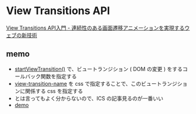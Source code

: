 # View Transitions API

[View Transitions API入門 - 連続性のある画面遷移アニメーションを実現するウェブの新技術](https://ics.media/entry/230510/)

## memo

- [startViewTransition()](https://developer.mozilla.org/ja/docs/Web/API/Document/startViewTransition) で、ビュートランジション ( DOM の変更 ) をするコールバック関数を指定する
- [view-transition-name](https://developer.mozilla.org/en-US/docs/Web/CSS/view-transition-name) を css で指定することで、このビュートランジションに関係する css を指定する
- とは言ってもよく分からないので、ICS の記事見るのが一番いい
- [demo](https://codesandbox.io/p/sandbox/js-view-transitions-t78n2s?layout=%257B%2522sidebarPanel%2522%253A%2522EXPLORER%2522%252C%2522rootPanelGroup%2522%253A%257B%2522direction%2522%253A%2522horizontal%2522%252C%2522contentType%2522%253A%2522UNKNOWN%2522%252C%2522type%2522%253A%2522PANEL_GROUP%2522%252C%2522id%2522%253A%2522ROOT_LAYOUT%2522%252C%2522panels%2522%253A%255B%257B%2522type%2522%253A%2522PANEL_GROUP%2522%252C%2522contentType%2522%253A%2522UNKNOWN%2522%252C%2522direction%2522%253A%2522vertical%2522%252C%2522id%2522%253A%2522cluj1j9xw00063b6kh07mreo2%2522%252C%2522sizes%2522%253A%255B100%252C0%255D%252C%2522panels%2522%253A%255B%257B%2522type%2522%253A%2522PANEL_GROUP%2522%252C%2522contentType%2522%253A%2522EDITOR%2522%252C%2522direction%2522%253A%2522horizontal%2522%252C%2522id%2522%253A%2522EDITOR%2522%252C%2522panels%2522%253A%255B%257B%2522type%2522%253A%2522PANEL%2522%252C%2522contentType%2522%253A%2522EDITOR%2522%252C%2522id%2522%253A%2522cluj1j9xw00023b6km4ip7e51%2522%257D%255D%257D%252C%257B%2522type%2522%253A%2522PANEL_GROUP%2522%252C%2522contentType%2522%253A%2522SHELLS%2522%252C%2522direction%2522%253A%2522horizontal%2522%252C%2522id%2522%253A%2522SHELLS%2522%252C%2522panels%2522%253A%255B%257B%2522type%2522%253A%2522PANEL%2522%252C%2522contentType%2522%253A%2522SHELLS%2522%252C%2522id%2522%253A%2522cluj1j9xw00033b6kljsad5m4%2522%257D%255D%252C%2522sizes%2522%253A%255B100%255D%257D%255D%257D%252C%257B%2522type%2522%253A%2522PANEL_GROUP%2522%252C%2522contentType%2522%253A%2522DEVTOOLS%2522%252C%2522direction%2522%253A%2522vertical%2522%252C%2522id%2522%253A%2522DEVTOOLS%2522%252C%2522panels%2522%253A%255B%257B%2522type%2522%253A%2522PANEL%2522%252C%2522contentType%2522%253A%2522DEVTOOLS%2522%252C%2522id%2522%253A%2522cluj1j9xw00053b6kd9lf8o53%2522%257D%255D%252C%2522sizes%2522%253A%255B100%255D%257D%255D%252C%2522sizes%2522%253A%255B50%252C50%255D%257D%252C%2522tabbedPanels%2522%253A%257B%2522cluj1j9xw00023b6km4ip7e51%2522%253A%257B%2522tabs%2522%253A%255B%257B%2522id%2522%253A%2522cluj1j9xv00013b6k8mnmti4c%2522%252C%2522mode%2522%253A%2522permanent%2522%252C%2522type%2522%253A%2522FILE%2522%252C%2522filepath%2522%253A%2522%252Fsrc%252Findex.html%2522%257D%255D%252C%2522id%2522%253A%2522cluj1j9xw00023b6km4ip7e51%2522%252C%2522activeTabId%2522%253A%2522cluj1j9xv00013b6k8mnmti4c%2522%257D%252C%2522cluj1j9xw00053b6kd9lf8o53%2522%253A%257B%2522tabs%2522%253A%255B%257B%2522id%2522%253A%2522cluj1j9xw00043b6keum1ugbg%2522%252C%2522mode%2522%253A%2522permanent%2522%252C%2522type%2522%253A%2522UNASSIGNED_PORT%2522%252C%2522port%2522%253A0%252C%2522path%2522%253A%2522%252F%2522%257D%255D%252C%2522id%2522%253A%2522cluj1j9xw00053b6kd9lf8o53%2522%252C%2522activeTabId%2522%253A%2522cluj1j9xw00043b6keum1ugbg%2522%257D%252C%2522cluj1j9xw00033b6kljsad5m4%2522%253A%257B%2522tabs%2522%253A%255B%255D%252C%2522id%2522%253A%2522cluj1j9xw00033b6kljsad5m4%2522%257D%257D%252C%2522showDevtools%2522%253Atrue%252C%2522showShells%2522%253Afalse%252C%2522showSidebar%2522%253Atrue%252C%2522sidebarPanelSize%2522%253A15%257D)